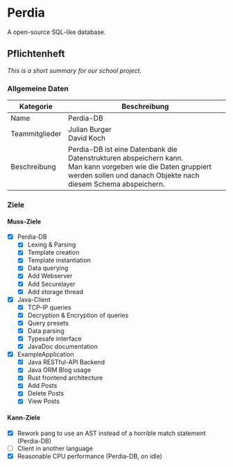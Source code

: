 # Perdia
A open-source SQL-like database.


## Pflichtenheft
*This is a short summary for our school project.*

### Allgemeine Daten
|Kategorie|Beschreibung|
|-|-|
|Name|Perdia-DB|
|Teammitglieder|Julian Burger <br> David Koch|
|Beschreibung|Perdia-DB ist eine Datenbank die Datenstrukturen abspeichern kann. <br> Man kann vorgeben wie die Daten gruppiert werden sollen und danach Objekte nach diesem Schema abspeichern.|

### Ziele
#### Muss-Ziele
- [x] Perdia-DB
  - [x] Lexing & Parsing 
  - [x] Template creation
  - [x] Template instantiation
  - [x] Data querying
  - [x] Add Webserver
  - [x] Add Securelayer
  - [x] Add storage thread
- [X] Java-Client
  - [X] TCP-IP queries
  - [X] Decryption & Encryption of queries
  - [X] Query presets
  - [X] Data parsing
  - [X] Typesafe interface
  - [X] JavaDoc documentation
- [x] ExampleApplication
  - [x] Java RESTful-API Backend
  - [x] Java ORM Blog usage
  - [x] Rust frontend architecture
  - [x] Add Posts
  - [x] Delete Posts
  - [x] View Posts

#### Kann-Ziele
- [x] Rework pang to use an AST instead of a horrible match statement (Perdia-DB)
- [ ] Client in another language
- [x] Reasonable CPU performance (Perdia-DB, on idle)
